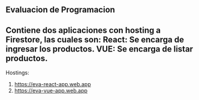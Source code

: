 Evaluacion de Programacion
---
Contiene dos aplicaciones con hosting a Firestore, las cuales son:
React: Se encarga de ingresar los productos.
VUE: Se encarga de listar productos.
---
Hostings:
1. https://eva-react-app.web.app
2. https://eva-vue-app.web.app
